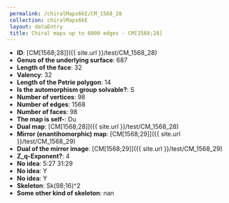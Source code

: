 ```yaml
--- 
 permalink: /chiralMaps6kE/CM_1568_28 
 collection: chiralMaps6kE
 layout: dataEntry
 title: Chiral maps up to 6000 edges - CM[1568;28]
---
```


- **ID**: [CM[1568;28]]({{ site.url }}/test/CM_1568_28)
- **Genus of the underlying surface**: 687
- **Length of the face**: 32
- **Valency**: 32
- **Length of the Petrie polygon**: 14
- **Is the automorphism group solvable?**: S
- **Number of vertices**: 98
- **Number of edges**: 1568
- **Number of faces**: 98
- **The map is self-**: Du
- **Dual map**: [CM[1568;28]]({{ site.url }}/test/CM_1568_28)
- **Mirror (enantihomorphic) map**: [CM[1568;29]]({{ site.url }}/test/CM_1568_29)
- **Dual of the mirror image**: [CM[1568;29]]({{ site.url }}/test/CM_1568_29)
- **Z_q-Exponent?**: 4
- **No idea**:  5:27 31:29
- **No idea**: Y
- **No idea**: Y
- **Skeleton**: Sk(98;16)^2
- **Some other kind of skeleton**: nan
